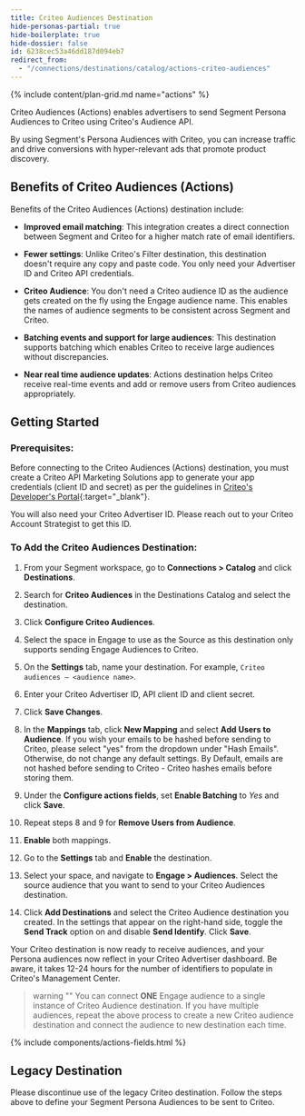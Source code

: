 ```yaml
---
title: Criteo Audiences Destination
hide-personas-partial: true
hide-boilerplate: true
hide-dossier: false
id: 6238cec53a46dd187d094eb7
redirect_from:
  - "/connections/destinations/catalog/actions-criteo-audiences" 
---
```

{% include content/plan-grid.md name="actions" %}

Criteo Audiences (Actions) enables advertisers to send Segment Persona Audiences to Criteo using Criteo's Audience API.

By using Segment's Persona Audiences with Criteo, you can increase traffic and drive conversions with hyper-relevant ads that promote product discovery.

## Benefits of Criteo Audiences (Actions)

Benefits of the Criteo Audiences (Actions) destination include:
- **Improved email matching**: This integration creates a direct connection between Segment and Criteo for a higher match rate of email identifiers. 


- **Fewer settings**: Unlike Criteo's Filter destination, this destination doesn't require any copy and paste code. You only need your Advertiser ID and Criteo API credentials.

- **Criteo Audience**: You don't need a Criteo audience ID as the audience gets created on the fly using the Engage audience name. This enables the names of audience segments to be consistent across Segment and Criteo.

- **Batching events and support for large audiences**: This destination supports batching which enables Criteo to receive large audiences without discrepancies.

- **Near real time audience updates**: Actions destination helps Criteo receive real-time events and add or remove users from Criteo audiences appropriately.

## Getting Started

### Prerequisites:

Before connecting to the Criteo Audiences (Actions) destination, you must create a Criteo API Marketing Solutions app to generate your app credentials (client ID and secret) as per the guidelines in [Criteo's Developer's Portal](https://developers.criteo.com/marketing-solutions/docs/onboarding-checklist){:target="_blank"}.

You will also need your Criteo Advertiser ID. Please reach out to your Criteo Account Strategist to get this ID.

### To Add the Criteo Audiences Destination:

1. From your Segment workspace, go to **Connections > Catalog** and click **Destinations**.

2. Search for **Criteo Audiences** in the Destinations Catalog and select the destination.

3. Click **Configure Criteo Audiences**.

4. Select the space in Engage to use as the Source as this destination only supports sending Engage Audiences to Criteo.

5. On the **Settings** tab, name your destination. For example, `Criteo audiences – <audience name>`.

6. Enter your Criteo Advertiser ID, API client ID and client secret.

7. Click **Save Changes**.  

8. In the **Mappings** tab, click **New Mapping** and select **Add Users to Audience**. If you wish your emails to be hashed before sending to Criteo, please select "yes" from the dropdown under "Hash Emails". Otherwise, do not change any default settings. By Default, emails are not hashed before sending to Criteo - Criteo hashes emails before storing them.

9. Under the **Configure actions fields**, set **Enable Batching** to *Yes* and click **Save**.  

7. Repeat steps 8 and 9 for **Remove Users from Audience**.

8. **Enable** both mappings.

9. Go to the **Settings** tab and **Enable** the destination.

10. Select your space, and navigate to **Engage > Audiences**. Select the source audience that you want to send to your Criteo Audiences destination.

11. Click **Add Destinations** and select the Criteo Audience destination you created. In the settings that appear on the right-hand side, toggle the **Send Track** option on and disable **Send Identify**. Click **Save**. 

Your Criteo destination is now ready to receive audiences, and your Persona audiences now reflect in your Criteo Advertiser dashboard. Be aware, it takes 12-24 hours for the number of identifiers to populate in Criteo's Management Center.

> warning ""
> You can connect **ONE** Engage audience to a single instance of Criteo Audience destination. If you have multiple audiences, repeat the above process to create a new Criteo audience destination and connect the audience to new destination each time.

{% include components/actions-fields.html %}

## Legacy Destination

Please discontinue use of the legacy Criteo destination. Follow the steps above to define your Segment Persona Audiences to be sent to Criteo.
